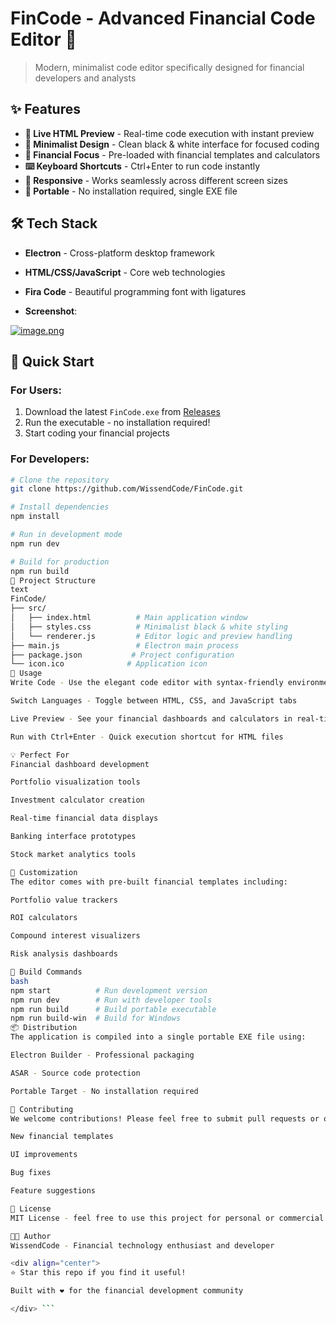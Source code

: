 # FinCode - Advanced Financial Code Editor 💼

> Modern, minimalist code editor specifically designed for financial developers and analysts

## ✨ Features

- **🚀 Live HTML Preview** - Real-time code execution with instant preview
- **🎨 Minimalist Design** - Clean black & white interface for focused coding
- **💼 Financial Focus** - Pre-loaded with financial templates and calculators
- **⌨️ Keyboard Shortcuts** - Ctrl+Enter to run code instantly
- **📱 Responsive** - Works seamlessly across different screen sizes
- **🔧 Portable** - No installation required, single EXE file

## 🛠️ Tech Stack

- **Electron** - Cross-platform desktop framework
- **HTML/CSS/JavaScript** - Core web technologies
- **Fira Code** - Beautiful programming font with ligatures

- **Screenshot**:
  
[![image.png](https://i.postimg.cc/90wPLz0q/image.png)](https://postimg.cc/Pvh8xXmt)

## 🚀 Quick Start

### For Users:
1. Download the latest `FinCode.exe` from [Releases](https://github.com/WissendCode/FinCode/releases)
2. Run the executable - no installation required!
3. Start coding your financial projects

### For Developers:
```bash
# Clone the repository
git clone https://github.com/WissendCode/FinCode.git

# Install dependencies
npm install

# Run in development mode
npm run dev

# Build for production
npm run build
📁 Project Structure
text
FinCode/
├── src/
│   ├── index.html          # Main application window
│   ├── styles.css          # Minimalist black & white styling
│   └── renderer.js         # Editor logic and preview handling
├── main.js                 # Electron main process
├── package.json           # Project configuration
└── icon.ico              # Application icon
🎯 Usage
Write Code - Use the elegant code editor with syntax-friendly environment

Switch Languages - Toggle between HTML, CSS, and JavaScript tabs

Live Preview - See your financial dashboards and calculators in real-time

Run with Ctrl+Enter - Quick execution shortcut for HTML files

💡 Perfect For
Financial dashboard development

Portfolio visualization tools

Investment calculator creation

Real-time financial data displays

Banking interface prototypes

Stock market analytics tools

🎨 Customization
The editor comes with pre-built financial templates including:

Portfolio value trackers

ROI calculators

Compound interest visualizers

Risk analysis dashboards

🔧 Build Commands
bash
npm start          # Run development version
npm run dev        # Run with developer tools
npm run build      # Build portable executable
npm run build-win  # Build for Windows
📦 Distribution
The application is compiled into a single portable EXE file using:

Electron Builder - Professional packaging

ASAR - Source code protection

Portable Target - No installation required

🤝 Contributing
We welcome contributions! Please feel free to submit pull requests or open issues for:

New financial templates

UI improvements

Bug fixes

Feature suggestions

📄 License
MIT License - feel free to use this project for personal or commercial purposes.

👨‍💻 Author
WissendCode - Financial technology enthusiast and developer

<div align="center">
⭐ Star this repo if you find it useful!

Built with ❤️ for the financial development community

</div> ```
